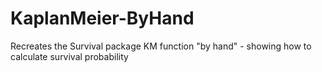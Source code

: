 # KaplanMeier-ByHand
Recreates the Survival package KM function "by hand" - showing how to calculate survival probability 
